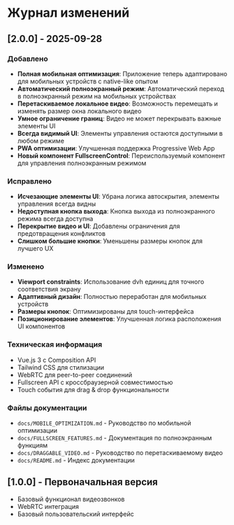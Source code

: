 # Журнал изменений

## [2.0.0] - 2025-09-28

### Добавлено
- **Полная мобильная оптимизация**: Приложение теперь адаптировано для мобильных устройств с native-like опытом
- **Автоматический полноэкранный режим**: Автоматический переход в полноэкранный режим на мобильных устройствах
- **Перетаскиваемое локальное видео**: Возможность перемещать и изменять размер окна локального видео
- **Умное ограничение границ**: Видео не может перекрывать важные элементы UI
- **Всегда видимый UI**: Элементы управления остаются доступными в любом режиме
- **PWA оптимизации**: Улучшенная поддержка Progressive Web App
- **Новый компонент FullscreenControl**: Переиспользуемый компонент для управления полноэкранным режимом

### Исправлено
- **Исчезающие элементы UI**: Убрана логика автоскрытия, элементы управления всегда видны
- **Недоступная кнопка выхода**: Кнопка выхода из полноэкранного режима всегда доступна
- **Перекрытие видео и UI**: Добавлены ограничения для предотвращения конфликтов
- **Слишком большие кнопки**: Уменьшены размеры кнопок для лучшего UX

### Изменено
- **Viewport constraints**: Использование dvh единиц для точного соответствия экрану
- **Адаптивный дизайн**: Полностью переработан для мобильных устройств
- **Размеры кнопок**: Оптимизированы для touch-интерфейса
- **Позиционирование элементов**: Улучшенная логика расположения UI компонентов

### Техническая информация
- Vue.js 3 с Composition API
- Tailwind CSS для стилизации
- WebRTC для peer-to-peer соединений
- Fullscreen API с кроссбраузерной совместимостью
- Touch события для drag & drop функциональности

### Файлы документации
- `docs/MOBILE_OPTIMIZATION.md` - Руководство по мобильной оптимизации
- `docs/FULLSCREEN_FEATURES.md` - Документация по полноэкранным функциям
- `docs/DRAGGABLE_VIDEO.md` - Руководство по перетаскиваемому видео
- `docs/README.md` - Индекс документации

## [1.0.0] - Первоначальная версия
- Базовый функционал видеозвонков
- WebRTC интеграция
- Базовый пользовательский интерфейс
